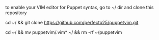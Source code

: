 to enable your VIM editor for Puppet syntax, go to ~/ dir and clone this repository

cd ~/ && git clone https://github.com/perfecto25/puppetvim.git

cd ~/ && mv puppetvim/.vim* ~/ && rm -rf ~/puppetvim
